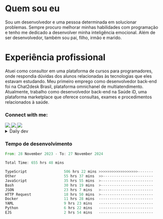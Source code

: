 # Quem sou eu
Sou um desenvolvedor e uma pessoa determinada em solucionar problemas. Sempre procuro melhorar minhas habilidades com programação e tenho me dedicado a desenvolver minha inteligência emocional. Além de ser desenvolvedor, também sou pai, filho, irmão e marido.

# Experiência profissional
Atuei como consultor em uma plataforma de cursos para programadores, onde respondia dúvidas dos alunos relacionadas às tecnologias que eles estavam estudando.
Meu primeiro emprego como desenvolvedor back-end foi na Chat2desk Brasil, plataforma omnichanel de multiatendimento.
Atualmente, trabalho como desenvolvedor back-end na Saúde iD, uma plataforma marketplace que oferece consultas, exames e procedimentos relacionados à saúde.

### Connect with me:
<a href="https://www.linkedin.com/in/theusmoreira" target="_blank" >
<img src="https://img.shields.io/badge/linkedin-%230077B5.svg?&style=for-the-badge&logo=linkedin&logoColor=white ">
</a>
<a href="https://www.instagram.com/matheus.s.moreira/" target="_blank">
<img src="https://img.shields.io/badge/instagram-%23E4405F.svg?&style=for-the-badge&logo=instagram&logoColor=white">
</a>
<a href="mailto:matheussm301@gmail.com"  target="_blank">
<img src="https://img.shields.io/badge/gmail-%23E4405F.svg?&style=for-the-badge&logo=gmail&logoColor=white">
</a>


<details>
  <summary>Daily dev </summary>
<p>
  <a href="https://app.daily.dev/matheussantos"><img src="https://github.com/matheus-santos-moreira/matheus-santos-moreira/blob/master/devcard.svg" width="200" alt="Matheus Santos's Dev Card"/></a>
 </p>
</details>

<h3>Tempo de desenvolvimento</h3>

<!--START_SECTION:waka-->

```rust
From: 28 November 2023 - To: 27 November 2024

Total Time: 655 hrs 48 mins

TypeScript                 506 hrs 22 mins >>>>>>>>>>>>>>>>>>-------   71.18 %
Other                      55 hrs 37 mins  >>-----------------------   07.82 %
JavaScript                 35 hrs 55 mins  >------------------------   05.05 %
Bash                       30 hrs 19 mins  >------------------------   04.26 %
JSON                       23 hrs 7 mins   >------------------------   03.25 %
HTTP Request               18 hrs 50 mins  >------------------------   02.65 %
Docker                     11 hrs 28 mins  -------------------------   01.61 %
YAML                       9 hrs 23 mins   -------------------------   01.32 %
Python                     6 hrs 22 mins   -------------------------   00.90 %
EJS                        2 hrs 54 mins   -------------------------   00.41 %
```

<!--END_SECTION:waka-->
